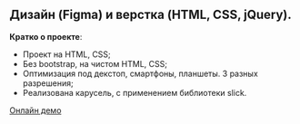  ## Дизайн (Figma) и верстка (HTML, CSS, jQuery).



 **Кратко о проекте**:

* Проект на HTML, CSS;
* Без bootstrap, на чистом HTML, CSS;
* Оптимизация под декстоп, смартфоны, планшеты. 3 разных разрешения;
* Реализована карусель, с применением библиотеки slick.


[Онлайн демо](http://MVDolya.github.io)
